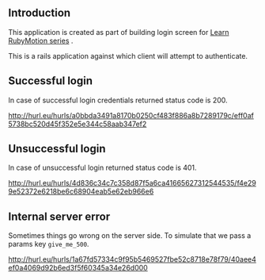
## Introduction

This application is created as part of building login screen for [Learn
RubyMotion series](http://blog.bigbinary.com/blog/categories/learnrubymotion/) .


This is a rails application against which client will attempt to
authenticate.

## Successful login 

In case of successful login credentials returned status code is 200.

http://hurl.eu/hurls/a0bbda3491a8170b0250cf483f886a8b7289179c/eff0af5738bc520d45f352e5e344c58aab347ef2

## Unsuccessful login

In case of unsuccessful login returned status code is 401.

http://hurl.eu/hurls/4d836c34c7c358d87f5a6ca41665627312544535/f4e299e52372e6218be6c68904eab5e62eb966e6

## Internal server error

Sometimes things go wrong on the server side. To simulate that we pass a
params key `give_me_500`.

http://hurl.eu/hurls/1a67fd57334c9f95b5469527fbe52c8718e78f79/40aee4ef0a4069d92b6ed3f5f60345a34e26d000
